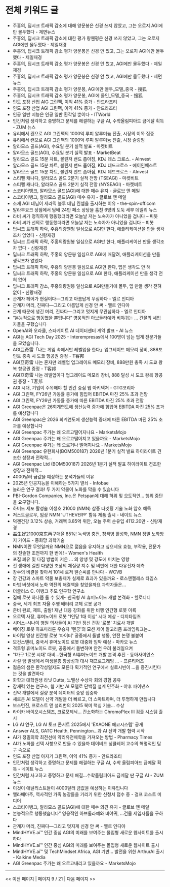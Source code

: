 # 전체 키워드 글

- 주홍의, 딥시크 트래픽 감소에 대해 양문봉은 신경 쓰지 않았고, 그는 오로지 AGI에만 몰두했다 - 제면뉴스
- 주홍의, 딥시크 트래픽 감소에 대한 평가 량웬펑은 신경 쓰지 않았고, 그는 오로지 AGI에만 몰두했다 - 제일재경
- 주홍의, 딥시크 트래픽 감소 평가 양문봉은 신경 안 썼고, 그는 오로지 AGI에만 몰두했다 - 제일재경
- 주홍의, 딥시크 트래픽 감소 평가 양문봉은 신경 안 썼고, AGI에만 몰두했다 - 제일재경
- 주홍의, 딥시크 트래픽 감소 평가 양문봉은 신경 안 썼고, AGI에만 몰두했다 - 제면뉴스
- 주홍의, 딥시크 트래픽 감소 평가 양문봉, AGI에만 몰두_모델_중국 - 搜狐
- 주홍의, 딥시크 트래픽 감소 평가 양문봉, AGI에 올인_모델_중국 - 搜狐
- 인도 포장 산업 AIG 그린팩, 이익 41% 증가 - 안드라조티
- 인도 포장 산업 AGI 그린팩, 이익 41% 증가 - 안드라조티
- 인공 일반 지능은 인공 일반 환각일 뿐이다 - ITWorld
- 인간처럼 생각하고 증명하고 문제를 해결하는 구글 AI, 수학올림피아드 금메달 획득 - ZUM 뉴스
- 유리에서 캔으로 AGI 그린팩의 1000억 루피 알루미늄 진출, 시장의 이목 집중
- 유리에서 캔으로 AGI 그린팩의 1000억 루피 알루미늄 진출, 시장 술렁임
- 알라모스 골드(AGI), 수요일 분기 실적 발표 - 마켓비트
- 알라모스 골드(AGI), 수요일 분기 실적 발표 - MarketBeat
- 알라모스 골드 15분 차트, 볼린저 밴드 좁아짐, KDJ 데스 크로스. - AInvest
- 알라모스 골드 15분 차트, 볼린저 밴드 좁아짐, KDJ 데드크로스 - 에이인베스트
- 알라모스 골드 15분 차트, 볼린저 밴드 좁아짐, KDJ 데드크로스 - AInvest
- 스티펠 캐나다, 알라모스 골드 2분기 실적 전망 (TSEAGI) - 마켓비트
- 스티펠 캐나다, 알라모스 골드 2분기 실적 전망 (NYSEAGI) - 마켓비트
- 스코티아뱅크, 알라모스 골드(AGI)에 대한 매수 유지 - 글로브 앤 메일
- 스코티아뱅크, 알라모스 골드(AGI) 매수 유지 - 글로브 앤 메일
- 소재 AGI 데님이 세라믹 블루 데님 컨셉을 출시하는 이유 - the-spin-off.com
- 말라부요크 상점에서 담배 24만 페소 상당을 훔친 6명의 도둑  세부 데일리 뉴스
- 라비 씨가 정직하게 행동했더라면 오늘날 저는 노숙자가 아니었을 겁니다 – 피봇
- 라비 씨가 선의로 행동했더라면 오늘날 저는 노숙자가 아니었을 겁니다 – 피봇
- 딥씨크 트래픽 하락, 주홍의량웬펑 일심으로 AGI만 한다, 애플리케이션을 만들 생각조차 없었다 - 신랑재경
- 딥씨크 트래픽 하락, 주홍의량원봉 일심으로 AGI만 한다, 애플리케이션 만들 생각조차 없다 - 신랑재경
- 딥씨크 트래픽 하락, 주홍의 양문봉 일심으로 AGI에 매달려, 애플리케이션을 만들 생각조차 없었다
- 딥씨크 트래픽 하락, 주홍의 양문봉 일심으로 AGI만 한다, 앱은 생각도 안 해
- 딥씨크 트래픽 하락, 주홍의 양문봉 일심으로 AGI 한다, 애플리케이션 만들 생각 전혀 없어
- 딥씨크 트래픽 감소, 주홍의량원봉 일심으로 AGI만들기에 몰두, 앱 만들 생각 전혀 없어 - 신랑재경
- 관계자 헤어가 현실이다—그리고 아름답게 무심하다 - 엘르 인디아
- 관계자 머리, 진짜다—그리고 아름답게 신경 안 써 - 엘르 인디아
- 관계 때문에 생긴 머리, 진짜다—그리고 멋지게 무관심하다 - 엘르 인디아
- “본능적으로 행동했을 뿐입니다”  영웅적인 아브둘라예와 비야귀는 … 건물의 세입자들을 구했습니다
- OpenAI와 오라클, 스타게이트 AI 데이터센터 계약 발표 - AI 뉴스
- AGI는 AGI Tech Day 2025 - Interempresas에서 100명이 넘는 업계 전문가들을 모았습니다.
- AGI亞奇雷「나는 게임 속에서만 레벨업을 한다」업그레이드 메모리 장비, 888포인트 충족 시 도쿄 항공권 증정 - T客邦
- AGI亞奇雷 나는 혼자만 레벨업 업그레이드 메모리 장비, 888만원 충족 시 도쿄 왕복 항공권 증정 - T客邦
- AGI亞奇雷 나는 레벨업이다 업그레이드 메모리 장비, 888 달성 시 도쿄 왕복 항공권 증정 - T客邦
- AGI 시대, 기업이 주목해야 할 인간 중심 웹 아키텍처 - GTG코리아
- AGI 그린팩, FY26년 가동률 증가에 힘입어 EBITDA 마진 25% 초과 전망
- AGI 그린팩, FY26년 가동률 증가에 따른 EBITDA 마진 25% 초과 전망
- AGI Greenpac은 26회계연도에 생산능력 증가에 힘입어 EBITDA 마진 25% 초과를 예상합니다
- AGI Greenpac은 2026 회계연도에 생산능력 증대에 따른 EBITDA 마진 25% 초과를 예상합니다
- AGI Greenpac 주가는 왜 오르고떨어지나요 - MarketsMojo
- AGI Greenpac 주가는 왜 오르고떨어지고 있을까요 - MarketsMojo
- AGI Greenpac 주가는 왜 오르거나 떨어지나요 - MarketsMojo
- AGI Greenpac 유한회사(BOM500187) 2026년 1분기 실적 발표 하이라이트 견조한 성장과 전략적…
- AGI Greenpac Ltd (BOM500187) 2026년 1분기 실적 발표 하이라이트 견조한 성장과 전략적…
- 4000달러 금값을 예상하는 분석가들의 이유
- 2025년 인공지능을 이해하는 5가지 열쇠 - Infobae
- 놀라운 연구 결과! 두 가지 약물이 노화를 막을 수 있습니다
- PBI-Gordon Companies, Inc.은 Petspan에 대해 허위 및 오도적인… 행위 중단을 요구합니다.
- 하버드 세포 활성술 이생호 21000 (NMN) 삼중 타겟팅 기술 노화 암호 해독
- 저스트글로우, 임상 NMN 'UTHEVER®' 함유 제품 출시 - 네이트 뉴스
- 덕젠건강 3.12% 상승, 거래액 3.85억 위안, 오늘 주력 순유입 4112.20만 - 신랑재경
- 益生好21000京东再구매율 85%! 녹색병 충전, 청색병 활성화, NMN 정밀 노화방지 가이드 - 중화망 과학기술
- NMN이란 무엇일까요 NMN으로 젊음을 유지하고 싶으세요 효능, 부작용, 전문가의 진솔한 조언까지 한 번에! - Women's Health
- 포집 폐유 및 다짐 방법이 저온 … 의 양생 및 강도에 미치는 영향
- 전 생애에 걸친 다양한 조상의 체질량 지수 및 비만에 대한 다유전자 예측
- 장수의 비결을 찾아서 101세 로저 웬슨씨를 만나다 - WCVB
- 장 건강과 스마트 약물 보충제가 실제로 효과가 있을까요 - 로스앤젤레스 타임스
- 마법 버섯에서 노화 역전의 해결책을 찾았을까요 과학자들은…
- 더글러스 C. 이뱅크 추모  인구학 연구소
- 집에 로봇 하나쯤 둘 수 있게···한국형 AI 휴머노이드 개발 본격화 - 헬로디디
- 중국, 세계 최초 자율 주행 배터리 교체 로봇 공개
- 준비 완료, 제트, 출발! 재난 대응 강화를 위한 비행 인간형 로봇 이륙
- 오로텍 사장, 휴머노이드 로봇 '1인당 1대 이상' 시대 예상 - 디지타임즈
- 시더스-시나이 병원 의사들이 AI 기반 정신 건강 ‘로봇’ 치료사 개발
- 베이징 로봇 하프마라톤 우승자 '톈쿵'의 모션 제어 알고리즘 프레임워크는...
- 바이럴 영상 인간형 로봇 '파이터' 공중에서 돌발 행동, 안전 논쟁 불붙여
- 모건스탠리, 중국서 휴머노이드 로봇 대중화 임박 예상 - 마카오 뉴스
- 격투형 휴머노이드 로봇, 공중에서 돌변하며 안전 우려 불러일으켜
- '1가구 1로봇 시대' 대비…한국형 AI휴머노이드 개발 본격 추진 - 동아사이언스
- 사설 암 발생에서 미생물총 항상성과 대사 재프로그래밍 ... - 프론티어즈
- 젊음의 샘은 환각성일지도 모른다 획기적인 연구에서 실로시빈이 …을 증진시킨다는 것을 발견하다
- 화학과 대학원생 라닛  Dutta, 노벨상 수상자 회의 경험 공유
- 잠재력 있는 연구소, 웹 기반 AI 모델로 단백질 설계 민주화 - 야후 파이낸스
- 신약 개발에서 질량 분석 데이터의 중앙 집중화
- 새로운 AI 모델이 신약 개발을 더 빠르고, 더 스마트하며, 더 투명하게 만듭니다
- 보스턴진, 프로스트 앤 설리번의 2025 북미 핵심 기술… 수상
- 라이카 바이오시스템즈, 크로모제닉… 간소화하는 ChromoPlex III 검출 시스템 출시
- LG AI 연구, LG AI 토크 콘서트 2025에서 'EXAONE 에코시스템' 공개
- Answer ALS, GATC Health, Pennington…과 AI 신약 개발 협력 시작
- AI가 정밀의학 최전선에 약리유전체학을 가져오는 방법 - Pharmacy Times
- AI가 노화를 선택 사항으로 만들 수 있을까 데이비드 싱클레어 교수의 혁명적인 탐구 속으로
- 인도 포장 산업 아지기 그린팩, 이익 41% 증가 - 안드라조티
- 인간처럼 생각하고 증명하고 문제를 해결하는 구글 AI, 수학 올림피아드 금메달 획득 - 네이트 뉴스
- 인간처럼 사고하고 증명하고 문제 해결…수학올림피아드 금메달 딴 구글 AI - ZUM 뉴스
- 이것이 애널리스트들이 4000달러 금값을 예상하는 이유입니다
- 앨라배마주, 역사적인 가족 농장들을 기리기 위한 신청서 접수 중 - 걸프 코스트 미디어
- 스코티아뱅크, 알라모스 골드(AGI)에 대한 매수 의견 유지 - 글로브 앤 메일
- 본능적으로 행동했습니다”  영웅적인 아브둘라예와 비야귀, …건물 세입자들을 구하다
- 관계자 머리, 진짜다—그리고 멋지게 신경 안 써 - 엘르 인디아
- MindHYVE.ai™ 인간 중심 AGI의 미래를 보여주는 몰입형 새로운 웹사이트를 출시하다
- MindHYVE.ai™ 인간 중심 AGI의 미래를 보여주는 몰입형 새로운 웹사이트 출시
- MindHYVE.ai™ 및 TechMindset Africa, AGI 기반… 발전을 위한 ArthurAI 출시 - Kalkine Media
- AGI Greenpac 주가는 왜 오르고내리고 있을까요 - MarketsMojo

---
<< 이전 페이지 | 페이지 9 / 21 | 다음 페이지 >>